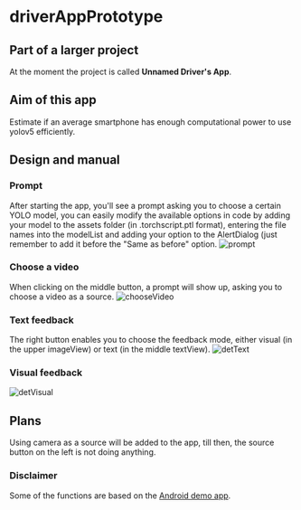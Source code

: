 # driverAppPrototype

## Part of a larger project
At the moment the project is called **Unnamed Driver's App**.

## Aim of this app
Estimate if an average smartphone has enough computational power to use yolov5 efficiently.

## Design and manual
### Prompt
After starting the app, you'll see a prompt asking you to choose a certain YOLO model, you can easily modify the available options in code by adding your model to the assets folder (in .torchscript.ptl format), entering the file names into the modelList and adding your option to the AlertDialog (just remember to add it before the "Same as before" option.
![prompt](https://github.com/AntekBrudka/driverAppPrototype/assets/45321229/cd07452c-60ce-49f0-a5a0-2f6a8a151137)


### Choose a video
When clicking on the middle button, a prompt will show up, asking you to choose a video as a source.
![chooseVideo](https://github.com/AntekBrudka/driverAppPrototype/assets/45321229/e118ad40-ce57-4d8e-b355-875aa8d3bdac)

### Text feedback
The right button enables you to choose the feedback mode, either visual (in the upper imageView) or text (in the middle textView).
![detText](https://github.com/AntekBrudka/driverAppPrototype/assets/45321229/d957144a-8239-4204-8343-29ded02d932d)

### Visual feedback
![detVisual](https://github.com/AntekBrudka/driverAppPrototype/assets/45321229/759528f4-672c-4bff-b6a2-0079f07815ec)

## Plans
Using camera as a source will be added to the app, till then, the source button on the left is not doing anything.

### Disclaimer
Some of the functions are based on the [Android demo app](https://github.com/pytorch/android-demo-app).
